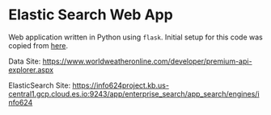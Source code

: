 # Elastic Search Web App  

Web application written in Python using `flask`. Initial setup for this code was copied from [here](https://towardsdatascience.com/create-and-deploy-a-simple-web-application-with-flask-and-heroku-103d867298eb).


Data Site:
https://www.worldweatheronline.com/developer/premium-api-explorer.aspx

ElasticSearch Site:
https://info624project.kb.us-central1.gcp.cloud.es.io:9243/app/enterprise_search/app_search/engines/info624

